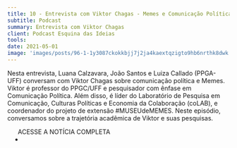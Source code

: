 ```yaml
---
title: 10 - Entrevista com Viktor Chagas - Memes e Comunicação Política
subtitle: Podcast
summary: Entrevista com Viktor Chagas
client: Podcast Esquina das Ideias
tools: 
date: 2021-05-01
image: 'images/posts/96-1-1y3087ckokkbjj7j2ja4kaextqzigto9hb6nrthk8dwk.png'
---
```


Nesta entrevista, Luana Calzavara, João Santos e Luiza Callado (PPGA-UFF) conversam com Viktor Chagas sobre comunicação política e Memes. Viktor é  professor do PPGC/UFF e pesquisador com ênfase em Comunicação Política. Além disso, é líder do Laboratório de Pesquisa em Comunicação, Culturas Políticas e Economia da Colaboração (coLAB), e coordenador do projeto de extensão #MUSEUdeMEMES. Neste episódio, conversamos sobre a trajetória acadêmica de Viktor e suas pesquisas.

<div class="post__share"><ul class="share__list list-reset">ACESSE A NOTÍCIA COMPLETA<li class="share__item" style="margin-left: 10px"><a class="share__link share__facebook" style="background: #fa5657" href="https://open.spotify.com/episode/7tzXDWe4xNlATIy5pnOErk" title="Link" rel="nofollow"><i class="fa-solid fa-link"></i></a></li></ul></div>
<!-- <div class="gallery-box"><div class="gallery"><img src="/clipping/images/example-1.jpg" loading="lazy" alt="Project"><img src="/clipping/images/example-2.jpg" loading="lazy" alt="Project"></div><em>Gallery / <a href="https://www.freepik.com/" target="_blank">Freepic</a></em></div> -->
